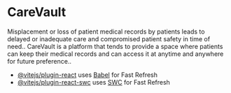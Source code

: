 # CareVault

Misplacement or loss of patient medical records by patients leads to delayed or inadequate care and compromised patient safety in time of need..
CareVault is a platform that tends to provide a space where patients can keep their medical records and can access it at anytime and anywhere for future preference..

- [@vitejs/plugin-react](https://github.com/vitejs/vite-plugin-react/blob/main/packages/plugin-react/README.md) uses [Babel](https://babeljs.io/) for Fast Refresh
- [@vitejs/plugin-react-swc](https://github.com/vitejs/vite-plugin-react-swc) uses [SWC](https://swc.rs/) for Fast Refresh
